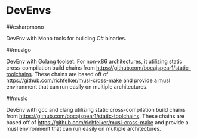 # DevEnvs

##csharpmono

DevEnv with Mono tools for building C# binaries.
    
    

##muslgo

DevEnv with Golang toolset. For non-x86 architectures, it utilizing static cross-compilation build chains from https://github.com/bocajspear1/static-toolchains.
    These chains are based off of https://github.com/richfelker/musl-cross-make and provide a musl environment that can run
    easily on multiple architectures.
    
    

##muslc

DevEnv with gcc and clang utilizing static cross-compilation build chains from https://github.com/bocajspear1/static-toolchains.
    These chains are based off of https://github.com/richfelker/musl-cross-make and provide a musl environment that can run
    easily on multiple architectures.
    
    

